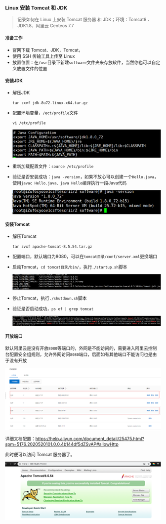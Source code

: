 ### Linux 安装 Tomcat 和 JDK

> 记录如何在 Linux 上安装 Tomcat 服务器 和 JDK；环境：Tomcat8 、JDK1.8、阿里云 Centeos 7.7

#### 准备工作

- 官网下载 Tomcat、JDK，Tomcat，
- 使用 SSH 传输工具上传至 Linux
- 放置位置：在`/usr`目录下新建`software`文件夹来存放软件，当然你也可以自定义放置文件的位置

#### 安装JDK

- 解压JDK

  `tar zxvf jdk-8u72-linux-x64.tar.gz`

- 配置环境变量，`/ect/profile`文件

  `vi /etc/profile`

  ![image-20200501224321613](assert/image-20200501224321613.png)

- 重新加载配置文件：`source /etc/profile`

- 验证是否安装成功：`java -version`，如果不放心可以创建一个`Hello.java`，使用`javac Hello.java、java Hello`编译执行一段Java代码

  ![image-20200501224413087](assert/image-20200501224413087.png)

#### 安装Tomcat

- 解压Tomcat

  `tar zvxf apache-tomcat-8.5.54.tar.gz`

- 配置端口，默认端口为8080，可以在`tomcat目录/conf/server.xml`更换端口

- 启动Tomcat，`cd tomcat目录/bin/`，执行`./startup.sh`脚本

  ![image-20200501224618077](assert/image-20200501224618077.png)

- 停止Tomcat，执行`./shutdown.sh`脚本

- 验证是否启动成功，`ps ef | grep tomcat`

  ![image-20200501224701554](assert/image-20200501224701554.png)

#### 开放端口

默认阿里云是没有开放`8080`等端口的，外网是不能访问的，需要进入阿里云控制台配置安全组规则，允许外网访问`8080`端口，后面如有其他端口不能访问也是由于没有开放

![](./assert/IMG_0677.png)

详细文档配置：https://help.aliyun.com/document_detail/25475.html?spm=5176.2020520101.0.0.4b144df5dZSvAP#allowHttp

此时便可以访问 Tomcat 服务器了。

![image-20200501225822967](assert/image-20200501225822967.png)

